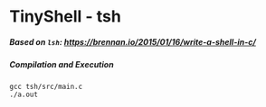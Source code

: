 # TinyShell - tsh

##### Based on `lsh`: https://brennan.io/2015/01/16/write-a-shell-in-c/

##### Compilation and Execution
```
gcc tsh/src/main.c
./a.out
```
